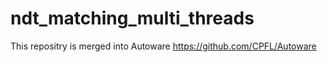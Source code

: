 # ndt_matching_multi_threads
This repositry is merged into Autoware
https://github.com/CPFL/Autoware
